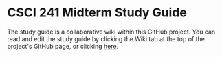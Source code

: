 # CSCI 241 Midterm Study Guide

The study guide is a collaborative wiki within this GitHub project. You can read and edit the study guide by clicking the Wiki tab at the top of the project's GitHub page, or clicking [here](https://github.com/wehrwein-teaching/csci241_18f_studyguide/wiki).
